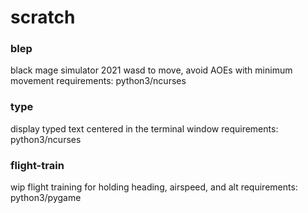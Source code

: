# scratch

### blep
black mage simulator 2021
wasd to move, avoid AOEs with minimum movement
requirements: python3/ncurses

### type
display typed text centered in the terminal window
requirements: python3/ncurses

### flight-train
wip flight training for holding heading, airspeed, and alt
requirements: python3/pygame
